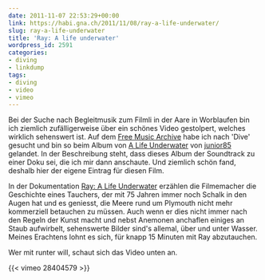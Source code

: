 ```yaml
---
date: 2011-11-07 22:53:29+00:00
link: https://habi.gna.ch/2011/11/08/ray-a-life-underwater/
slug: ray-a-life-underwater
title: 'Ray: A life underwater'
wordpress_id: 2591
categories:
- diving
- linkdump
tags:
- diving
- video
- vimeo
---
```


Bei der Suche nach Begleitmusik zum Filmli in der Aare in Worblaufen bin ich ziemlich zufälligerweise über ein schönes Video gestolpert, welches wirklich sehenswert ist.
Auf dem [Free Music Archive](http://freemusicarchive.org/) habe ich nach 'Dive' gesucht und bin so beim Album von [A Life Underwater](http://freemusicarchive.org/music/junior85/Ray_-_A_Life_Underwater/) von [junior85](http://freemusicarchive.org/music/junior85) gelandet.
In der Beschreibung steht, dass dieses Album der Soundtrack zu einer Doku sei, die ich mir dann anschaute.
Und ziemlich schön fand, deshalb hier der eigene Eintrag für diesen Film.

In der Dokumentation [Ray: A Life Underwater](https://vimeo.com/28404579) erzählen die Filmemacher die Geschichte eines Tauchers, der mit 75 Jahren immer noch Schalk in den Augen hat und es geniesst, die Meere rund um Plymouth nicht mehr kommerziell betauchen zu müssen.
Auch wenn er dies nicht immer nach den Regeln der Kunst macht und nebst Anemonen anchaflen einiges an Staub aufwirbelt, sehenswerte Bilder sind's allemal, über und unter Wasser.
Meines Erachtens lohnt es sich, für knapp 15 Minuten mit Ray abzutauchen.

Wer mit runter will, schaut sich das Video unten an.

{{< vimeo 28404579 >}}
